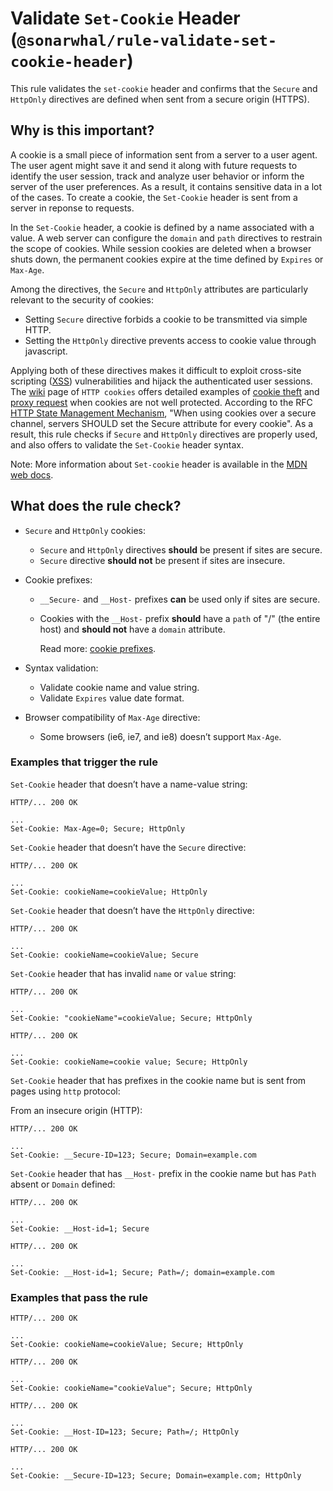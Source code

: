 # Validate `Set-Cookie` Header (`@sonarwhal/rule-validate-set-cookie-header`)

This rule validates the `set-cookie` header and confirms that the
`Secure` and `HttpOnly` directives are defined when sent from a
secure origin (HTTPS).

## Why is this important?

A cookie is a small piece of information sent from a server to a
user agent. The user agent might save it and send it along with
future requests to identify the user session, track and analyze
user behavior or inform the server of the user preferences.
As a result, it contains sensitive data in a lot of the cases.
To create a cookie, the `Set-Cookie` header is sent from a
server in reponse to requests.

In the `Set-Cookie` header, a cookie is defined by a name associated
with a value. A web server can configure the `domain` and `path`
directives to restrain the scope of cookies. While session cookies
are deleted when a browser shuts down, the permanent cookies
expire at the time defined by `Expires` or `Max-Age`.

Among the directives, the `Secure` and `HttpOnly` attributes
are particularly relevant to the security of cookies:

* Setting `Secure` directive forbids a cookie to be transmitted via simple HTTP.
* Setting the `HttpOnly` directive prevents access to cookie value through javascript.

Applying both of these directives makes it difficult to exploit
cross-site scripting ([XSS][xss]) vulnerabilities and hijack the
authenticated user sessions. The [wiki][http cookie wiki] page
of `HTTP cookies` offers detailed examples of [cookie theft][cookie theft]
and [proxy request][proxy request] when cookies are not well protected.
According to the RFC [HTTP State Management Mechanism][HTTP State Management Mechanism],
"When using cookies over a secure channel, servers SHOULD set the Secure attribute
for every cookie". As a result, this rule checks if `Secure` and `HttpOnly` directives
are properly used, and also offers to validate the `Set-Cookie` header syntax.

Note: More information about `Set-cookie` header is available in
the [MDN web docs][set-cookie web doc].

## What does the rule check?

* `Secure` and `HttpOnly` cookies:

  * `Secure` and `HttpOnly` directives **should** be present if sites are secure.
  * `Secure` directive **should not** be present if sites are insecure.

* Cookie prefixes:

  * `__Secure-` and `__Host-` prefixes **can** be used only if sites are secure.
  * Cookies with the `__Host-` prefix **should** have a `path` of "/"
  (the entire host) and **should not** have a `domain` attribute.

    Read more: [cookie prefixes][cookie prefixes].

* Syntax validation:
  * Validate cookie name and value string.
  * Validate `Expires` value date format.

* Browser compatibility of `Max-Age` directive:
  * Some browsers (ie6, ie7, and ie8) doesn’t support `Max-Age`.

### Examples that **trigger** the rule

`Set-Cookie` header that doesn’t have a name-value string:

```text
HTTP/... 200 OK

...
Set-Cookie: Max-Age=0; Secure; HttpOnly
```

`Set-Cookie` header that doesn’t have the `Secure` directive:

```text
HTTP/... 200 OK

...
Set-Cookie: cookieName=cookieValue; HttpOnly
```

`Set-Cookie` header that doesn’t have the `HttpOnly` directive:

```text
HTTP/... 200 OK

...
Set-Cookie: cookieName=cookieValue; Secure
```

`Set-Cookie` header that has invalid `name` or `value` string:

```text
HTTP/... 200 OK

...
Set-Cookie: "cookieName"=cookieValue; Secure; HttpOnly
```

```text
HTTP/... 200 OK

...
Set-Cookie: cookieName=cookie value; Secure; HttpOnly
```

`Set-Cookie` header that has prefixes in the cookie name but is sent from pages
using `http` protocol:

From an insecure origin (HTTP):

```text
HTTP/... 200 OK

...
Set-Cookie: __Secure-ID=123; Secure; Domain=example.com
```

`Set-Cookie` header that has `__Host-` prefix in the cookie name but has `Path`
absent or `Domain` defined:

```text
HTTP/... 200 OK

...
Set-Cookie: __Host-id=1; Secure
```

```text
HTTP/... 200 OK

...
Set-Cookie: __Host-id=1; Secure; Path=/; domain=example.com
```

### Examples that **pass** the rule

```text
HTTP/... 200 OK

...
Set-Cookie: cookieName=cookieValue; Secure; HttpOnly
```

```text
HTTP/... 200 OK

...
Set-Cookie: cookieName="cookieValue"; Secure; HttpOnly
```

```text
HTTP/... 200 OK

...
Set-Cookie: __Host-ID=123; Secure; Path=/; HttpOnly
```

```text
HTTP/... 200 OK

...
Set-Cookie: __Secure-ID=123; Secure; Domain=example.com; HttpOnly
```

[set-cookie web doc]:https://developer.mozilla.org/en-US/docs/Web/HTTP/Headers/Set-Cookie
[xss]:https://developer.mozilla.org/en-US/docs/Glossary/Cross-site_scripting
[cookie theft]:https://en.wikipedia.org/wiki/HTTP_cookie#Cross-site_scripting:_cookie_theft
[proxy request]:https://en.wikipedia.org/wiki/HTTP_cookie#Cross-site_scripting:_proxy_request
[http cookie wiki]:https://en.wikipedia.org/wiki/HTTP_cookie
[HTTP State Management Mechanism]:https://tools.ietf.org/html/rfc6265
[cookie prefixes]:https://developer.mozilla.org/en-US/docs/Web/HTTP/Headers/Set-Cookie#Cookie_prefixes
